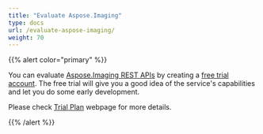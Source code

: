 ```yaml
---
title: "Evaluate Aspose.Imaging"
type: docs
url: /evaluate-aspose-imaging/
weight: 70
---
```


{{% alert color="primary" %}} 

You can evaluate [Aspose.Imaging REST APIs](http://apireference.aspose.cloud/imaging/) by creating a [free trial account](https://dashboard.aspose.cloud/). The free trial will give you a good idea of the service's capabilities and let you do some early development.

Please check [Trial Plan](https://purchase.aspose.cloud/trial) webpage for more details.

{{% /alert %}}
